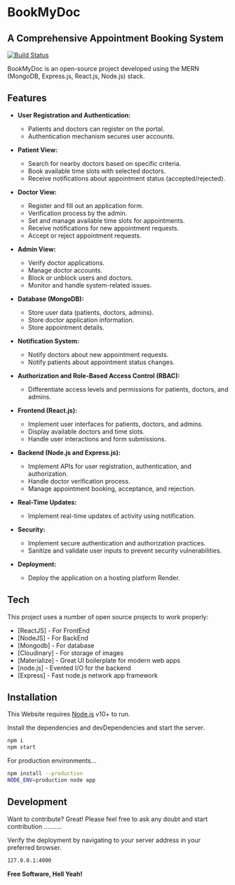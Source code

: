 # BookMyDoc
## A Comprehensive Appointment Booking System

[![Build Status](https://travis-ci.org/yourusername/yourrepository.svg?branch=master)](https://travis-ci.org/yourusername/yourrepository)

BookMyDoc is an open-source project developed using the MERN (MongoDB, Express.js, React.js, Node.js) stack.

## Features

- **User Registration and Authentication:**
  - Patients and doctors can register on the portal.
  - Authentication mechanism secures user accounts.

- **Patient View:**
  - Search for nearby doctors based on specific criteria.
  - Book available time slots with selected doctors.
  - Receive notifications about appointment status (accepted/rejected).

- **Doctor View:**
  - Register and fill out an application form.
  - Verification process by the admin.
  - Set and manage available time slots for appointments.
  - Receive notifications for new appointment requests.
  - Accept or reject appointment requests.

- **Admin View:**
  - Verify doctor applications.
  - Manage doctor accounts.
  - Block or unblock users and doctors.
  - Monitor and handle system-related issues.

- **Database (MongoDB):**
  - Store user data (patients, doctors, admins).
  - Store doctor application information.
  - Store appointment details.

- **Notification System:**
  - Notify doctors about new appointment requests.
  - Notify patients about appointment status changes.

- **Authorization and Role-Based Access Control (RBAC):**
  - Differentiate access levels and permissions for patients, doctors, and admins.

- **Frontend (React.js):**
  - Implement user interfaces for patients, doctors, and admins.
  - Display available doctors and time slots.
  - Handle user interactions and form submissions.

- **Backend (Node.js and Express.js):**
  - Implement APIs for user registration, authentication, and authorization.
  - Handle doctor verification process.
  - Manage appointment booking, acceptance, and rejection.

- **Real-Time Updates:**
  - Implement real-time updates of activity using notification.

- **Security:**
  - Implement secure authentication and authorization practices.
  - Sanitize and validate user inputs to prevent security vulnerabilities.

- **Deployment:**
  - Deploy the application on a hosting platform Render.

## Tech

This project uses a number of open source projects to work properly:

- [ReactJS] - For FrontEnd
- [NodeJS] - For BackEnd
- [Mongodb] - For database
- [Cloudinary] - For storage of images
- [Materialize] - Great UI boilerplate for modern web apps
- [node.js] - Evented I/O for the backend
- [Express] - Fast node.js network app framework

## Installation

This Website requires [Node.js](https://nodejs.org/) v10+ to run.

Install the dependencies and devDependencies and start the server.

```sh
npm i
npm start
```
For production environments...

```sh
npm install --production
NODE_ENV=production node app
```

## Development

Want to contribute? Great!
Please feel free to ask any doubt and start contribution ..........

Verify the deployment by navigating to your server address in
your preferred browser.
```sh
127.0.0.1:4000
```

**Free Software, Hell Yeah!**
